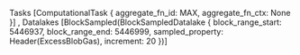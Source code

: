 Tasks [ComputationalTask { aggregate_fn_id: MAX, aggregate_fn_ctx: None }]
, Datalakes [BlockSampled(BlockSampledDatalake { block_range_start: 5446937, block_range_end: 5446999, sampled_property: Header(ExcessBlobGas), increment: 20 })] 